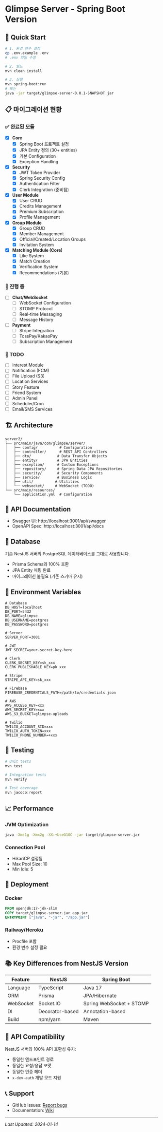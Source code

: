 # Glimpse Server - Spring Boot Version

## 🚀 Quick Start

```bash
# 1. 환경 변수 설정
cp .env.example .env
# .env 파일 수정

# 2. 빌드
mvn clean install

# 3. 실행
mvn spring-boot:run
# 또는
java -jar target/glimpse-server-0.0.1-SNAPSHOT.jar
```

## 📋 마이그레이션 현황

### ✅ 완료된 모듈
- [x] **Core**
  - [x] Spring Boot 프로젝트 설정
  - [x] JPA Entity 정의 (30+ entities)
  - [x] 기본 Configuration
  - [x] Exception Handling

- [x] **Security**
  - [x] JWT Token Provider
  - [x] Spring Security Config
  - [x] Authentication Filter
  - [x] Clerk Integration (준비됨)

- [x] **User Module**
  - [x] User CRUD
  - [x] Credits Management
  - [x] Premium Subscription
  - [x] Profile Management

- [x] **Group Module**
  - [x] Group CRUD
  - [x] Member Management
  - [x] Official/Created/Location Groups
  - [x] Invitation System

- [x] **Matching Module (Core)**
  - [x] Like System
  - [x] Match Creation
  - [x] Verification System
  - [x] Recommendations (기본)

### 🚧 진행 중
- [ ] **Chat/WebSocket**
  - [ ] WebSocket Configuration
  - [ ] STOMP Protocol
  - [ ] Real-time Messaging
  - [ ] Message History

- [ ] **Payment**
  - [ ] Stripe Integration
  - [ ] TossPay/KakaoPay
  - [ ] Subscription Management

### 📝 TODO
- [ ] Interest Module
- [ ] Notification (FCM)
- [ ] File Upload (S3)
- [ ] Location Services
- [ ] Story Feature
- [ ] Friend System
- [ ] Admin Panel
- [ ] Scheduler/Cron
- [ ] Email/SMS Services

## 🏗️ Architecture

```
server2/
├── src/main/java/com/glimpse/server/
│   ├── config/          # Configuration
│   ├── controller/      # REST API Controllers
│   ├── dto/            # Data Transfer Objects
│   ├── entity/         # JPA Entities
│   ├── exception/      # Custom Exceptions
│   ├── repository/     # Spring Data JPA Repositories
│   ├── security/       # Security Components
│   ├── service/        # Business Logic
│   ├── util/          # Utilities
│   └── websocket/     # WebSocket (TODO)
└── src/main/resources/
    └── application.yml  # Configuration
```

## 🔗 API Documentation

- Swagger UI: http://localhost:3001/api/swagger
- OpenAPI Spec: http://localhost:3001/api/docs

## 💾 Database

기존 NestJS 서버의 PostgreSQL 데이터베이스를 그대로 사용합니다.
- Prisma Schema와 100% 호환
- JPA Entity 매핑 완료
- 마이그레이션 불필요 (기존 스키마 유지)

## 🔐 Environment Variables

```env
# Database
DB_HOST=localhost
DB_PORT=5432
DB_NAME=glimpse
DB_USERNAME=postgres
DB_PASSWORD=postgres

# Server
SERVER_PORT=3001

# JWT
JWT_SECRET=your-secret-key-here

# Clerk
CLERK_SECRET_KEY=sk_xxx
CLERK_PUBLISHABLE_KEY=pk_xxx

# Stripe
STRIPE_API_KEY=sk_xxx

# Firebase
FIREBASE_CREDENTIALS_PATH=/path/to/credentials.json

# AWS
AWS_ACCESS_KEY=xxx
AWS_SECRET_KEY=xxx
AWS_S3_BUCKET=glimpse-uploads

# Twilio
TWILIO_ACCOUNT_SID=xxx
TWILIO_AUTH_TOKEN=xxx
TWILIO_PHONE_NUMBER=+xxx
```

## 🧪 Testing

```bash
# Unit tests
mvn test

# Integration tests
mvn verify

# Test coverage
mvn jacoco:report
```

## 📈 Performance

### JVM Optimization
```bash
java -Xms1g -Xmx2g -XX:+UseG1GC -jar target/glimpse-server.jar
```

### Connection Pool
- HikariCP 설정됨
- Max Pool Size: 10
- Min Idle: 5

## 🚀 Deployment

### Docker
```dockerfile
FROM openjdk:17-jdk-slim
COPY target/glimpse-server.jar app.jar
ENTRYPOINT ["java", "-jar", "/app.jar"]
```

### Railway/Heroku
- Procfile 포함
- 환경 변수 설정 필요

## 📚 Key Differences from NestJS Version

| Feature | NestJS | Spring Boot |
|---------|--------|-------------|
| Language | TypeScript | Java 17 |
| ORM | Prisma | JPA/Hibernate |
| WebSocket | Socket.IO | Spring WebSocket + STOMP |
| DI | Decorator-based | Annotation-based |
| Build | npm/yarn | Maven |

## 🤝 API Compatibility

NestJS 서버와 100% API 호환성 유지:
- 동일한 엔드포인트 경로
- 동일한 요청/응답 포맷
- 동일한 인증 헤더
- `x-dev-auth` 개발 모드 지원

## 📞 Support

- GitHub Issues: [Report bugs](https://github.com/glimpse/server2/issues)
- Documentation: [Wiki](https://github.com/glimpse/server2/wiki)

---
*Last Updated: 2024-01-14*